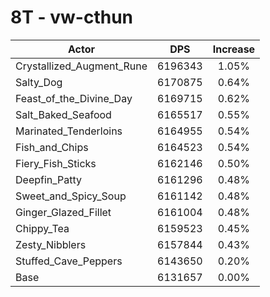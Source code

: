 # 8T - vw-cthun
| Actor | DPS | Increase |
|---|:---:|:---:|
|Crystallized_Augment_Rune|6196343|1.05%|
|Salty_Dog|6170875|0.64%|
|Feast_of_the_Divine_Day|6169715|0.62%|
|Salt_Baked_Seafood|6165517|0.55%|
|Marinated_Tenderloins|6164955|0.54%|
|Fish_and_Chips|6164523|0.54%|
|Fiery_Fish_Sticks|6162146|0.50%|
|Deepfin_Patty|6161296|0.48%|
|Sweet_and_Spicy_Soup|6161142|0.48%|
|Ginger_Glazed_Fillet|6161004|0.48%|
|Chippy_Tea|6159523|0.45%|
|Zesty_Nibblers|6157844|0.43%|
|Stuffed_Cave_Peppers|6143650|0.20%|
|Base|6131657|0.00%|
